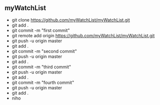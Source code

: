 ## myWatchList

- git clone https://github.com/myWatchList/myWatchList.git
- git  add .  
- git commit -m "first commit"
- git remote add origin https://github.com/myWatchList/myWatchList.git
- git push -u origin master
- git  add .
- git  commit -m "second commit"
- git  push -u origin master
- git  add .
- git  commit -m "third commit"
- git  push -u origin master
-  git  add .
-  git  commit -m "fourth commit"
-  git  push -u origin master
-  git  add .
- niho